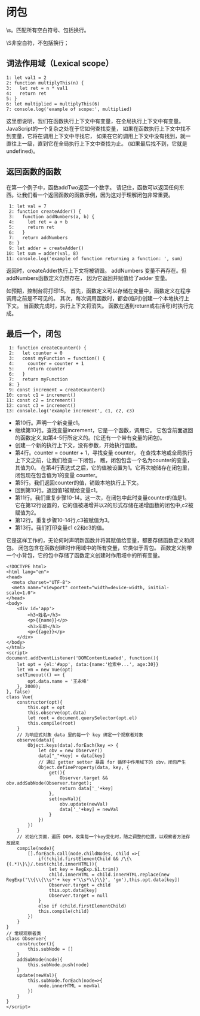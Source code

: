 # 闭包
\s。匹配所有空白符号、包括换行。

\S非空白符，不包括换行；
## 词法作用域（Lexical scope）
```
1: let val1 = 2
2: function multiplyThis(n) {
3:   let ret = n * val1
4:   return ret
5: }
6: let multiplied = multiplyThis(6)
7: console.log('example of scope:', multiplied)
```
这里想说明，我们在函数执行上下文中有变量，在全局执行上下文中有变量。
JavaScript的一个复杂之处在于它如何查找变量，
如果在函数执行上下文中找不到变量，它将在调用上下文中寻找它，
如果在它的调用上下文中没有找到，就一直往上一级，直到它在全局执行上下文中查找为止。
(如果最后找不到，它就是 undefined)。
## 返回函数的函数
在第一个例子中，函数addTwo返回一个数字。
请记住，函数可以返回任何东西。让我们看一个返回函数的函数示例，因为这对于理解闭包非常重要。
```
 1: let val = 7
 2: function createAdder() {
 3:   function addNumbers(a, b) {
 4:     let ret = a + b
 5:     return ret
 6:   }
 7:   return addNumbers
 8: }
 9: let adder = createAdder()
10: let sum = adder(val, 8)
11: console.log('example of function returning a function: ', sum)
```
返回时，createAdder执行上下文将被销毁。
addNumbers 变量不再存在。但addNumbers函数定义仍然存在，
因为它返回并赋值给了adder 变量。


如预期，控制台将打印15。
首先，函数定义可以存储在变量中，函数定义在程序调用之前是不可见的。
其次，每次调用函数时，都会(临时)创建一个本地执行上下文。
当函数完成时，执行上下文将消失。
函数在遇到return或右括号}时执行完成。

## 最后一个，闭包
```
 1: function createCounter() {
 2:   let counter = 0
 3:   const myFunction = function() {
 4:     counter = counter + 1
 5:     return counter
 6:   }
 7:   return myFunction
 8: }
 9: const increment = createCounter()
10: const c1 = increment()
11: const c2 = increment()
12: const c3 = increment()
13: console.log('example increment', c1, c2, c3)
```


- 第10行。声明一个新变量c1。
- 继续第10行。查找变量increment，它是一个函数，调用它。
它包含前面返回的函数定义,如第4-5行所定义的。(它还有一个带有变量的闭包)。
- 创建一个新的执行上下文，没有参数，开始执行函数。
- 第4行。counter = counter + 1，寻找变量 counter，
在查找本地或全局执行上下文之前，让我们检查一下闭包，
瞧，闭包包含一个名为counter的变量，其值为0。
在第4行表达式之后，它的值被设置为1。它再次被储存在闭包里，闭包现在包含值为1的变量 counter。
- 第5行。我们返回counter的值，销毁本地执行上下文。
- 回到第10行。返回值1被赋给变量c1。
- 第11行。我们重复步骤10-14。这一次，在闭包中此时变量counter的值是1。
它在第12行设置的，它的值被递增并以2的形式存储在递增函数的闭包中,c2被赋值为2。
- 第12行。重复步骤10-14行,c3被赋值为3。
- 第13行。我们打印变量c1 c2和c3的值。


它是这样工作的，无论何时声明新函数并将其赋值给变量，都要存储函数定义和闭包。
闭包包含在函数创建时作用域中的所有变量，它类似于背包。
函数定义附带一个小背包，它的包中存储了函数定义创建时作用域中的所有变量。

```
<!DOCTYPE html>
<html lang="en">
<head>
  <meta charset="UTF-8">
  <meta name="viewport" content="width=device-width, initial-scale=1.0">
</head>
<body>
    <div id='app'>
        <h3>姓名</h3>
        <p>{{name}}</p>
        <h3>年龄</h3>
        <p>{{age}}</p>
    </div>
</body>
</html>
<script>
document.addEventListener('DOMContentLoaded', function(){
    let opt = {el:'#app', data:{name:'检索中...', age:30}}
    let vm = new Vue(opt)
    setTimeout(() => {
        opt.data.name = '王永峰'
    }, 2000);
}, false)
class Vue{
    constructor(opt){
        this.opt = opt
        this.observe(opt.data)
        let root = document.querySelector(opt.el)
        this.compile(root)
    }
    // 为响应式对象 data 里的每一个 key 绑定一个观察者对象
    observe(data){ 
        Object.keys(data).forEach(key => {
            let obv = new Observer() 
            data["_"+key] = data[key]
            // 通过 getter setter 暴露 for 循环中作用域下的 obv，闭包产生
            Object.defineProperty(data, key, {
                get(){
                    Observer.target && obv.addSubNode(Observer.target);
                    return data['_'+key]
                }, 
                set(newVal){
                    obv.update(newVal)
                    data['_'+key] = newVal
                }
            })
        })
    }
    // 初始化页面，遍历 DOM，收集每一个key变化时，随之调整的位置，以观察者方法存放起来    
    compile(node){
        [].forEach.call(node.childNodes, child =>{
            if(!child.firstElementChild && /\{\{(.*)\}\}/.test(child.innerHTML)){
                let key = RegExp.$1.trim()
                child.innerHTML = child.innerHTML.replace(new RegExp('\\{\\{\\s*'+ key +'\\s*\\}\\}', 'gm'),this.opt.data[key]) 
                Observer.target = child
                this.opt.data[key] 
                Observer.target = null
            }
            else if (child.firstElementChild) 
            this.compile(child)
        })
    }    
}
// 常规观察者类
class Observer{
    constructor(){
        this.subNode = []    
    }
    addSubNode(node){
        this.subNode.push(node)
    }
    update(newVal){
        this.subNode.forEach(node=>{
            node.innerHTML = newVal
        })
    }
}
</script>

```
